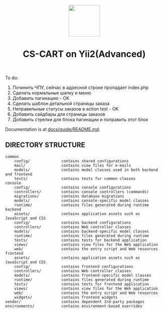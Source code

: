 <p align="center">
    <a href="https://github.com/yiisoft" target="_blank">
        <img src="https://avatars0.githubusercontent.com/u/993323" height="100px">
    </a>
    <h1 align="center">CS-CART on Yii2(Advanced)</h1>
    <br>
</p>

To do:
1. Починить ЧПУ, сейчас в адресной строке пропадает index.php
2. Сделать нормальные шапку и меню
3. Добавить пагинацию - ОК
4. Сделать шаблон детальной страницы заказа
5. Неправильные статусы заказов в action test - OK
6. Добавить сайдбары для страницы заказов
7. Добавить стрелки для блока пагинации и поправить этот блок

Documentation is at [docs/guide/README.md](docs/guide/README.md).

DIRECTORY STRUCTURE
-------------------

```
common
    config/              contains shared configurations
    mail/                contains view files for e-mails
    models/              contains model classes used in both backend and frontend
    tests/               contains tests for common classes    
console
    config/              contains console configurations
    controllers/         contains console controllers (commands)
    migrations/          contains database migrations
    models/              contains console-specific model classes
    runtime/             contains files generated during runtime
backend
    assets/              contains application assets such as JavaScript and CSS
    config/              contains backend configurations
    controllers/         contains Web controller classes
    models/              contains backend-specific model classes
    runtime/             contains files generated during runtime
    tests/               contains tests for backend application    
    views/               contains view files for the Web application
    web/                 contains the entry script and Web resources
frontend
    assets/              contains application assets such as JavaScript and CSS
    config/              contains frontend configurations
    controllers/         contains Web controller classes
    models/              contains frontend-specific model classes
    runtime/             contains files generated during runtime
    tests/               contains tests for frontend application
    views/               contains view files for the Web application
    web/                 contains the entry script and Web resources
    widgets/             contains frontend widgets
vendor/                  contains dependent 3rd-party packages
environments/            contains environment-based overrides
```
